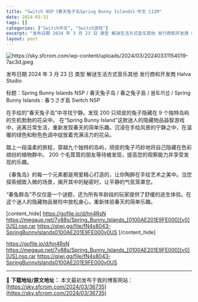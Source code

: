 ```yaml
---
title: "Switch NSP《春天兔子岛Spring Bunny Islands》中文 111M"
date: 2024-03-31
tags: []
categories: ["Switch中文", "Switch游戏"]
excerpt: "发布日期 2024 年 3 月 23 日 类型 解谜生活方式音乐其他 发行商和开发商 Halva Studio 标题：Spring Bunny Islands NSP / 春天兔子岛 / 春之兔子島 / 봄토끼섬 / Spring Bunny Islands : 春うさぎ島 Switch NSP 在&hellip;"
layout: post
---
```


<img class="aligncenter" src="https://sky.sfcrom.com/wp-content/uploads/2024/03/20240331154019-7ac3d.jpeg" alt="https://sky.sfcrom.com/wp-content/uploads/2024/03/20240331154019-7ac3d.jpeg" />

发布日期	2024 年 3 月 23 日
类型	解谜生活方式音乐其他
发行商和开发商	Halva Studio

标题：Spring Bunny Islands NSP / 春天兔子岛 / 春之兔子島 /  봄토끼섬 / Spring Bunny Islands : 春うさぎ島 Switch NSP

在手绘的“春天兔子岛”中寻找宁静。发现 200 只顽皮的兔子隐藏在 9 个独特岛屿的生机勃勃的花朵中。
在“Spring Bunny Island”这款迷人的隐藏物品益智游戏中，逃离日常生活，重新发现春天的简单乐趣。沉浸在手绘风景的宁静之中，在温暖的绿色和粉色色调中绽放着充满活力的花朵。

踏上一段温柔的旅程，穿越九个独特的岛屿，顽皮的兔子巧妙地将自己隐藏在色彩缤纷的植物群中。 200 个毛茸茸的朋友等待被发现，提高您的观察能力并享受发现的乐趣。

《春兔岛》的每一个元素都是用爱精心打造的，让你陶醉在手绘艺术之美中。当您探索细致入微的场景，揭开其中的秘密时，让平静的气氛笼罩您。

“春兔群岛”不仅仅是一个谜题，还为所有年龄段的玩家提供了舒缓的逃生体验。在这个迷人的隐藏物品冒险中放松身心，重新体验春天的简单乐趣。

[content_hide]
https://gofile.io/d/hn4RsN
https://megaup.net/7v88s/Spring_Bunny_Islands_[0100AE201E9FE000][v0][US].nsp.rar
https://qiwi.gg/file/fN4s8043-SpringBunnyIslands0100AE201E9FE000v0US
[/content_hide]

<!--wechatfans start-->
https://gofile.io/d/hn4RsN
https://megaup.net/7v88s/Spring_Bunny_Islands_[0100AE201E9FE000][v0][US].nsp.rar
https://qiwi.gg/file/fN4s8043-SpringBunnyIslands0100AE201E9FE000v0US
<!--wechatfans end-->

---
📖 **下载地址/原文地址：** 本文最初发布于我的博客网站：[https://sky.sfcrom.com/2024/03/36735](https://sky.sfcrom.com/2024/03/36735)

